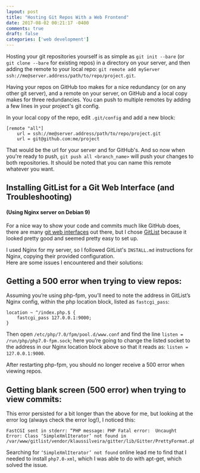 ```yaml
---
layout: post
title: "Hosting Git Repos With a Web Frontend"
date: 2017-08-02 00:21:17 -0400
comments: true
draft: false 
categories: ['web development']
---
```


Hosting your git repositories yourself is as simple as `git init --bare` (or `git clone --bare` for existing repos) in a directory on your server, and then adding the remote to your local repo: `git remote add myServer ssh://me@server.address/path/to/repo/project.git`.

Having your repos on GitHub too makes for a nice redundancy (or on any other git server), and a remote on your server, on GitHub and a local copy makes for three redundancies. You can push to multiple remotes by adding a few lines in your project's git config.

<!--more-->

In your local copy of the repo, edit `.git/config` and add a new block:

    [remote "all"]
        url = ssh://me@server.address/path/to/repo/project.git
        url = git@github.com:me/project
    

That would be the url for your server and for GitHub's. And so now when you're ready to push, `git push all <branch_name>` will push your changes to both repositories. It should be noted that you can name this remote whatever you want.

Installing GitList for a Git Web Interface (and Troubleshooting)
----------------------------------------------------------------

#### (Using Nginx server on Debian 9)

For a nice way to show your code and commits much like GitHub does, there are many [git web interfaces](https://git.wiki.kernel.org/index.php/Interfaces,_frontends,_and_tools#Web_Interfaces) out there, but I chose [GitList](http://gitlist.org/) because it looked pretty good and seemed pretty easy to set up.

I used Nginx for my server, so I followed GitList's `INSTALL.md` instructions for Nginx, copying their provided configuration.  
Here are some issues I encountered and their solutions:

Getting a 500 error when trying to view repos:
----------------------------------------------

Assuming you’re using php-fpm, you’ll need to note the address in GitList’s Nginx config, within the php location block, listed as `fastcgi_pass`:

    location ~ ^/index.php.$ {
        fastcgi_pass 127.0.0.1:9000;
    }
    

Then open `/etc/php/7.0/fpm/pool.d/www.conf` and find the line `listen = /run/php/php7.0-fpm.sock`; here you’re going to change the listed socket to the address in our Nginx location block above so that it reads as: `listen = 127.0.0.1:9000`.

After restarting php-fpm, you should no longer receive a 500 error when viewing repos.

Getting blank screen (500 error) when trying to view commits:
-------------------------------------------------------------

This error persisted for a bit longer than the above for me, but looking at the error log (always check the error log!), I noticed this:

    FastCGI sent in stderr: “PHP message: PHP Fatal error:  Uncaught Error: Class ‘SimpleXmlIterator’ not found in /var/www/gitlist/vendor/klaussilveira/gitter/lib/Gitter/PrettyFormat.php:22
    

Searching for `‘SimpleXmlIterator’ not found` online lead me to find that I needed to install `php7.0-xml`, which I was able to do with apt-get, which solved the issue.
